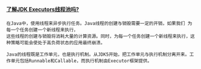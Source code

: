 #### [了解JDK Executors线程池吗?](https://developer.aliyun.com/article/633782)
```shell
在Java中，使用线程来异步执行任务。Java线程的创建与销毁需要一定的开销，如果我们 为每一个任务创建一个新线程来执行，
这些线程的创建与销毁将消耗大量的计算资源。同时，为每一个任务创建一个新线程来执行，这种策略可能会使处于高负荷状态的应用最终崩溃。

Java的线程既是工作单元，也是执行机制。从JDK5开始，把工作单元与执行机制分离开来。工作单元包括Runnable和Callable，而执行机制由Executor框架提供。
```

